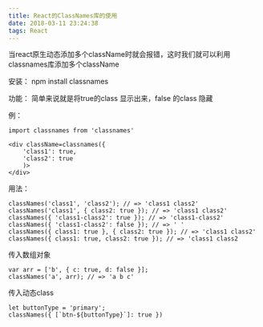 ```yaml
---
title: React的ClassNames库的使用
date: 2018-03-11 23:24:38
tags: React
---
```


当react原生动态添加多个className时就会报错，这时我们就可以利用classnames库添加多个className

安装： npm install classnames

功能： 简单来说就是将true的class 显示出来，false 的class 隐藏

例：

    import classnames from 'classnames'
    
    <div className=classnames({
    	'class1': true,
    	'class2': true
    	)>
    </div>	

用法：

    classNames('class1', 'class2'); // => 'class1 class2'
    classNames('class1', { class2: true }); // => 'class1 class2'
    classNames({ 'class1-class2': true }); // => 'class1-class2'
    classNames({ 'class1-class2': false }); // => ' '
    classNames({ class1: true }, { class2: true }); // => 'class1 class2'
    classNames({ class1: true, class2: true }); // => 'class1 class2

传入数组对象

    var arr = ['b', { c: true, d: false }];
    classNames('a', arr); // => 'a b c'

传入动态class

    let buttonType = 'primary';
    classNames({ [`btn-${buttonType}`]: true })

